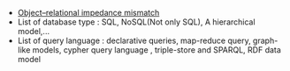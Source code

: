  -  [Object–relational impedance mismatch](https://en.wikipedia.org/wiki/Object%E2%80%93relational_impedance_mismatch)
 - List of database type : SQL, NoSQL(Not only SQL),  A hierarchical model,...
- List of query language : declarative queries, map-reduce query, graph-like models, cypher query language , triple-store and SPARQL, RDF data model 
<!--stackedit_data:
eyJoaXN0b3J5IjpbMTc0NTEyNzUyNiwxMzY1MzYyOTc2LC02ND
ExMjY2ODcsLTIwODg3NDY2MTJdfQ==
-->